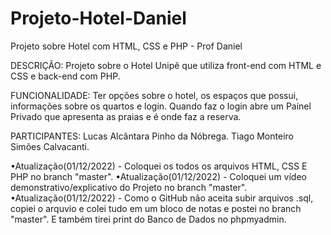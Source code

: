 # Projeto-Hotel-Daniel
Projeto sobre Hotel com HTML, CSS e PHP - Prof Daniel

DESCRIÇÃO: 
Projeto sobre o Hotel Unipê que utiliza front-end com HTML e CSS e back-end com PHP.

FUNCIONALIDADE:
Ter opções sobre o hotel, os espaços que possui, informações sobre os quartos e login. Quando faz o login abre um Painel Privado que apresenta as praias e é onde faz a reserva.

PARTICIPANTES:
Lucas Alcântara Pinho da Nóbrega.
Tiago Monteiro Simões Calvacanti.


•Atualização(01/12/2022) - Coloquei os todos os arquivos HTML, CSS E PHP no branch "master".
•Atualização(01/12/2022) - Coloquei um vídeo demonstrativo/explicativo do Projeto no branch "master".
•Atualização(01/12/2022) - Como o GitHub não aceita subir arquivos .sql, copiei o arquvio e colei tudo em um bloco de notas e postei no branch "master". E também tirei print do Banco de Dados no phpmyadmin.

